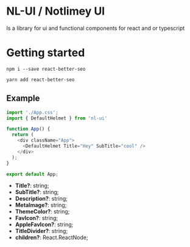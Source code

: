 # NL-UI / Notlimey UI

Is a library for ui and functional components for react and or typescript

# Getting started

```terminal
npm i --save react-better-seo

yarn add react-better-seo
```

## Example

```javascript
import './App.css';
import { DefaultHelmet } from 'nl-ui'

function App() {
  return (
    <div className="App">
      <DefaultHelmet Title="Hey" SubTitle="cool" />
    </div>
  );
}

export default App;
```

- **Title?**: string;
- **SubTitle?**: string;
- **Description?**: string;
- **MetaImage?**: string;
- **ThemeColor?**: string;
- **FavIcon?**: string;
- **AppleFavIcon?**: string;
- **TitleDivider?**: string;
- **children?**: React.ReactNode;